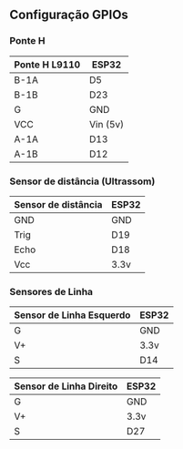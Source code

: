 ## Configuração GPIOs

### Ponte H

| Ponte H L9110 | ESP32    |
| ------------- | -------- |
| B-1A          | D5       |
| B-1B          | D23      |
| G             | GND      |
| VCC           | Vin (5v) |
| A-1A          | D13      |
| A-1B          | D12      |

### Sensor de distância (Ultrassom)

| Sensor de distância | ESP32 |
| ------------------- | ----- |
| GND                 | GND   |
| Trig                | D19   |
| Echo                | D18   |
| Vcc                 | 3.3v  |

### Sensores de Linha

| Sensor de Linha Esquerdo | ESP32 |
| ------------------------ | ----- |
| G                        | GND   |
| V+                       | 3.3v  |
| S                        | D14   |

| Sensor de Linha Direito | ESP32 |
| ----------------------- | ----- |
| G                       | GND   |
| V+                      | 3.3v  |
| S                       | D27   |

